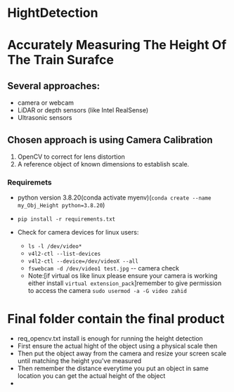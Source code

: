 # HightDetection


# Accurately Measuring The Height Of The Train Surafce

## Several approaches:
- camera or webcam
- LiDAR or depth sensors (like Intel RealSense)
- Ultrasonic sensors
## Chosen approach is using Camera Calibration
1.	OpenCV to correct for lens distortion
2.	A reference object of known dimensions to establish scale.

### Requiremets
- python version 3.8.20(conda activate myenv)(`conda create --name my_Obj_Height python=3.8.20`)
- `pip install -r requirements.txt`

- Check for camera devices for linux users:
    - ` ls -l /dev/video* `
    -    ```v4l2-ctl --list-devices```
    - ```v4l2-ctl --device=/dev/videoX --all```
    - `fswebcam -d /dev/video1 test.jpg` -- camera check
    - Note:[if virtual os like linux please ensure your camera is working either install `virtual extension_pack`]remember to give permission to access the camera `sudo usermod -a -G video zahid`
# Final folder contain the final product
- req_opencv.txt install is enough for running the height detection
- First ensure the actual hight of the object using a physical scale then 
- Then put the object away from the camera and resize your screen scale until matching the height you've measured
- Then remember the distance everytime you put an object in same location you can get the actual height of the  object
- 

